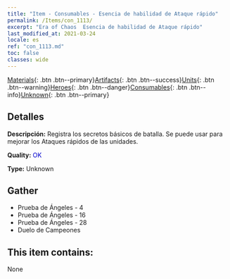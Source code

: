 ```yaml
---
title: "Item - Consumables - Esencia de habilidad de Ataque rápido"
permalink: /Items/con_1113/
excerpt: "Era of Chaos  Esencia de habilidad de Ataque rápido"
last_modified_at: 2021-03-24
locale: es
ref: "con_1113.md"
toc: false
classes: wide
---
```

 [Materials](/es/Items/){: .btn .btn--primary}[Artifacts](/es/Items/Artifacts/){: .btn .btn--success}[Units](/es/Items/Units/){: .btn .btn--warning}[Heroes](/es/Items/Heroes/){: .btn .btn--danger}[Consumables](/es/Items/Consumables/){: .btn .btn--info}[Unknown](/es/Items/Unknown/){: .btn .btn--primary}

## Detalles
 **Descripción:** Registra los secretos básicos de batalla. Se puede usar para mejorar los Ataques rápidos de las unidades.

 **Quality:** <span style="color: #0000CD">OK</span>

 **Type:** Unknown

## Gather

*    Prueba de Ángeles - 4 
*    Prueba de Ángeles - 16 
*    Prueba de Ángeles - 28 
*    Duelo de Campeones 

## This item contains:

  None

